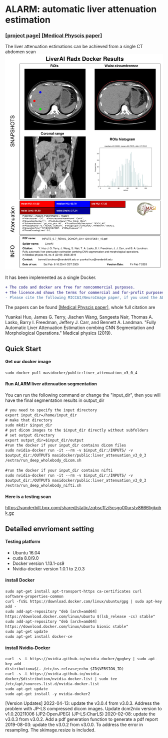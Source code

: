 # ALARM: automatic liver attenuation estimation
###  [[project page]](https://github.com/MASILab/ALARM/) [[Medical Physcis paper]](https://arxiv.org/ftp/arxiv/papers/1906/1906.09549.pdf) 

The liver attenuation estimations can be achieved from a single CT abdomen scan
<img src="https://github.com/MASILab/ALARM/blob/master/screenshot/alarm.png" width="600px"/>

It has been implemented as a single Docker.
```diff
+ The code and docker are free for noncommercial purposes.
+ The licence.md shows the terms for commercial and for-profit purposes.
- Please cite the following MICCAI/NeuroImage paper, if you used the ALARM liver attenuation estimation.
```
The papers can be found [[Medical Physcis paper]](https://arxiv.org/ftp/arxiv/papers/1906/1906.09549.pdf), whole full citation are

Yuankai Huo, James G. Terry, Jiachen Wang, Sangeeta Nair, Thomas A. Lasko, Barry I. Freedman, Jeffery J. Carr, and Bennett A. Landman. "Fully Automatic Liver Attenuation Estimation combing CNN Segmentation and Morphological Operations." Medical physics (2019).

## Quick Start
#### Get our docker image
```
sudo docker pull masidocker/public:liver_attenuation_v3_0_4
```
#### Run ALARM liver attenuation segmentation
You can run the following command or change the "input_dir", then you will have the final segmentation results in output_dir
```
# you need to specify the input directory
export input_dir=/home/input_dir   
# make that directory
sudo mkdir $input_dir
# put dicom images to the $input_dir directly without subfolders
# set output directory
export output_dir=$input_dir/output
#run the docker if your input_dir contains dicom files
sudo nvidia-docker run -it --rm -v $input_dir:/INPUTS/ -v $output_dir:/OUTPUTS masidocker/public:liver_attenuation_v3_0_3 /extra/run_deep_wholebody_dicom.sh

#run the docker if your input_dir contains nifti
sudo nvidia-docker run -it --rm -v $input_dir:/INPUTS/ -v $output_dir:/OUTPUTS masidocker/public:liver_attenuation_v3_0_3 /extra/run_deep_wholebody_nifti.sh
```
#### Here is a testing scan
https://vanderbilt.box.com/shared/static/zqbsc1fzi5csgo00urstv8666ligkqhk.gz

## Detailed envrioment setting  

#### Testing platform
- Ubuntu 16.04
- cuda 8.0/9.0
- Docker version 1.13.1-cs9
- Nvidia-docker version 1.0.1 to 2.0.3


#### install Docker
```
sudo apt-get install apt-transport-https ca-certificates curl software-properties-common
curl -fsSL https://download.docker.com/linux/ubuntu/gpg | sudo apt-key add -
sudo add-apt-repository "deb [arch=amd64] https://download.docker.com/linux/ubuntu $(lsb_release -cs) stable"
sudo add-apt-repository "deb [arch=amd64] https://download.docker.com/linux/ubuntu bionic stable"
sudo apt-get update
sudo apt-get install docker-ce
```

#### install Nvidia-Docker
```
curl -s -L https://nvidia.github.io/nvidia-docker/gpgkey | sudo apt-key add -
distribution=$(. /etc/os-release;echo $ID$VERSION_ID)
curl -s -L https://nvidia.github.io/nvidia-docker/$distribution/nvidia-docker.list | sudo tee /etc/apt/sources.list.d/nvidia-docker.list
sudo apt-get update
sudo apt-get install -y nvidia-docker2
```


[Version Updates]
2022-04-13: update the v3.0.4 from v3.0.3. Address the problem with JP-LS compressed dicom images. Update dcm2niix version to v1.0.20211006 (JP2:OpenJPEG) (JP-LS:CharLS)
2020-02-08: update the v3.0.3 from v3.0.2. Add a pdf generation function to generate a pdf report
2019-08-03: update the v3.0.2 from v3.0.0. To address the error in resampling. The skimage.resize is included.



